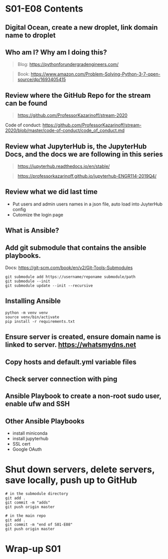 # S01-E08 Contents

## Digital Ocean, create a new droplet, link domain name to droplet

## Who am I? Why am I doing this?

 > Blog: https://pythonforundergradengineers.com/

 > Book: https://www.amazon.com/Problem-Solving-Python-3-7-open-source/dp/1693405415

## Review where the GitHub Repo for the stream can be found

 > https://github.com/ProfessorKazarinoff/stream-2020

Code of conduct: https://github.com/ProfessorKazarinoff/stream-2020/blob/master/code-of-conduct/code_of_conduct.md

## Review what JupyterHub is, the JupyterHub Docs, and the docs we are following in this series

 > https://jupyterhub.readthedocs.io/en/stable/

 > https://professorkazarinoff.github.io/jupyterhub-ENGR114-2019Q4/

## Review what we did last time

 - Put users and admin users names in a json file, auto load into JuyterHub config
 - Cutomize the login page

## What is Ansible?

## Add git submodule that contains the ansible playbooks. 

Docs: https://git-scm.com/book/en/v2/Git-Tools-Submodules

```
git submodule add https://username/reponame submodule/path
git submodule --init
git submodule update --init --recursive
```

## Installing Ansible

```
python -m venv venv
source venv/bin/activate
pip install -r requirements.txt
```

## Ensure server is created, ensure domain name is linked to server. https://whatsmydns.net

## Copy hosts and default.yml variable files

## Check server connection with ping

## Ansible Playbook to create a non-root sudo user, enable ufw and SSH

## Other Ansible Playbooks

 - install miniconda
 - install jupyterhub
 - SSL cert
 - Google OAuth

# Shut down servers, delete servers, save locally, push up to GitHub

```
# in the submodule directory
git add .
git commit -m "adds"
git push origin master
```

```
# in the main repo
git add .
git commit -m "end of S01-E08"
git push origin master
```

# Wrap-up S01
